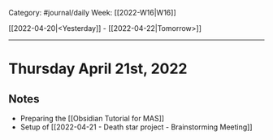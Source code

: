 Category: #journal/daily
Week: [[2022-W16|W16]]

[[2022-04-20|<Yesterday]] - [[2022-04-22|Tomorrow>]]

---

# Thursday April 21st, 2022

## Notes

- Preparing the [[Obsidian Tutorial for MAS]]
- Setup of [[2022-04-21 - Death star project - Brainstorming Meeting]]
